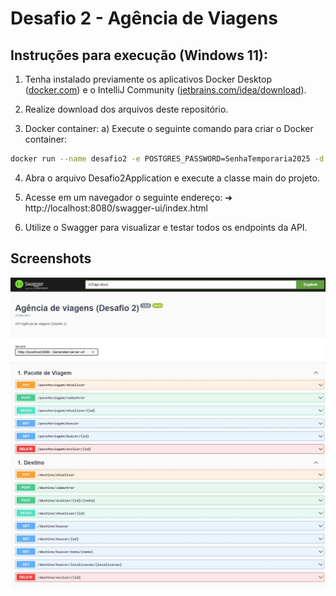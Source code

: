 # Desafio 2 - Agência de Viagens

## Instruções para execução (Windows 11):

1. Tenha instalado previamente os aplicativos Docker Desktop ([docker.com](https://www.docker.com/)) e o IntelliJ Community ([jetbrains.com/idea/download](https://www.jetbrains.com/idea/download/)).

2. Realize download dos arquivos deste repositório.
   
3. Docker container:
  a) Execute o seguinte comando para criar o Docker container:
```bash
docker run --name desafio2 -e POSTGRES_PASSWORD=SenhaTemporaria2025 -d -p 5432:5432 postgres
```
4. Abra o arquivo Desafio2Application e execute a classe main do projeto.

5. Acesse em um navegador o seguinte endereço: 
  ➜ http://localhost:8080/swagger-ui/index.html

6. Utilize o Swagger para visualizar e testar todos os endpoints da API.

## Screenshots
![App Screenshot](https://github.com/alvarooliveira09/Desafio-API/blob/main/Print%20Swagger.jpeg)
